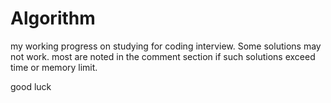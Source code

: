 # Algorithm

my working progress on studying for coding interview. Some solutions may not work. most are noted in the comment section if such solutions exceed time or memory limit.

good luck
